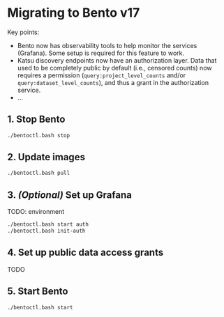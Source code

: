 # Migrating to Bento v17

Key points:

* Bento now has observability tools to help monitor the services (Grafana). Some setup is required for this feature to 
  work.
* Katsu discovery endpoints now have an authorization layer. Data that used to be completely public by default (i.e., 
  censored counts) now requires a permission (`query:project_level_counts` and/or `query:dataset_level_counts`), and 
  thus a grant in the authorization service. 
* ...


## 1. Stop Bento

```bash
./bentoctl.bash stop
```


## 2. Update images

```bash
./bentoctl.bash pull
```


## 3. *(Optional)* Set up Grafana

TODO: environment

```bash
./bentoctl.bash start auth
./bentoctl.bash init-auth
```


## 4. Set up public data access grants

TODO


## 5. Start Bento

```bash
./bentoctl.bash start
```
